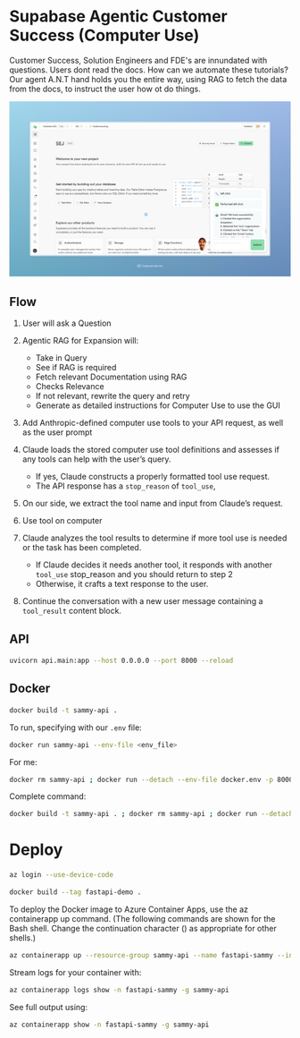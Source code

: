 # Supabase Agentic Customer Success (Computer Use)

Customer Success, Solution Engineers and FDE's are innundated with questions. Users dont read the docs. How can we automate these tutorials? Our agent A.N.T hand holds you the entire way, using RAG to fetch the data from the docs, to instruct the user how ot do things. 

![img.png](assets/img.png)

## Flow 

1. User will ask a Question
2. Agentic RAG for Expansion will:
   - Take in Query
   - See if RAG is required
   - Fetch relevant Documentation using RAG
   - Checks Relevance
   - If not relevant, rewrite the query and retry
   - Generate as detailed instructions for Computer Use to use the GUI

1. Add Anthropic-defined computer use tools to your API request, as well as the user prompt
2. Claude loads the stored computer use tool definitions and assesses if any tools can help with the user’s query.
   - If yes, Claude constructs a properly formatted tool use request.
   - The API response has a `stop_reason` of `tool_use`,
3. On our side, we extract the tool name and input from Claude’s request.
4. Use tool on computer
5. Claude analyzes the tool results to determine if more tool use is needed or the task has been completed.
   - If Claude decides it needs another tool, it responds with another `tool_use` stop_reason and you should return to step 2
   - Otherwise, it crafts a text response to the user.
6. Continue the conversation with a new user message containing a `tool_result` content block.

## API

```bash
uvicorn api.main:app --host 0.0.0.0 --port 8000 --reload
```

## Docker

```bash
docker build -t sammy-api .
```

To run, specifying with our `.env` file:

```bash
docker run sammy-api --env-file <env_file>
```

For me:

```bash
docker rm sammy-api ; docker run --detach --env-file docker.env -p 8000:8000 --name sammy-api sammy-api
```

Complete command:

```bash 
docker build -t sammy-api . ; docker rm sammy-api ; docker run --detach --env-file docker.env -p 8000:8000 --name sammy-api sammy-api
```

# Deploy

```bash
az login --use-device-code
```

```bash
docker build --tag fastapi-demo .
```

To deploy the Docker image to Azure Container Apps, use the az containerapp up command. (The following commands are shown for the Bash shell. Change the continuation character (\) as appropriate for other shells.)

```bash
az containerapp up --resource-group sammy-api --name fastapi-sammy --ingress external --target-port 8000 --location uksouth --source . --env-vars SECRET=SAUCE
```

Stream logs for your container with: 

```bash
az containerapp logs show -n fastapi-sammy -g sammy-api 
```

See full output using:

```bash
az containerapp show -n fastapi-sammy -g sammy-api 
```

